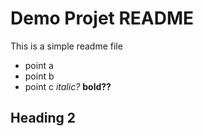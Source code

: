 # Demo Projet README

This is a simple readme file

* point a
* point b
* point c *italic?* **bold??**

## Heading 2